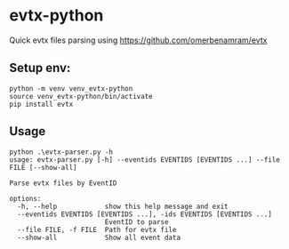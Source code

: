 # evtx-python
Quick evtx files parsing using https://github.com/omerbenamram/evtx

## Setup env:
```
python -m venv venv_evtx-python
source venv_evtx-python/bin/activate
pip install evtx
```

## Usage
```
python .\evtx-parser.py -h
usage: evtx-parser.py [-h] --eventids EVENTIDS [EVENTIDS ...] --file FILE [--show-all]

Parse evtx files by EventID

options:
  -h, --help            show this help message and exit
  --eventids EVENTIDS [EVENTIDS ...], -ids EVENTIDS [EVENTIDS ...]
                        EventID to parse
  --file FILE, -f FILE  Path for evtx file
  --show-all            Show all event data
  ```